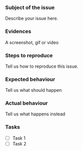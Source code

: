 ### Subject of the issue
Describe your issue here.

### Evidences
A screenshot, gif or video

### Steps to reproduce
Tell us how to reproduce this issue.

### Expected behaviour
Tell us what should happen

### Actual behaviour
Tell us what happens instead

### Tasks
- [ ] Task 1
- [ ] Task 2
